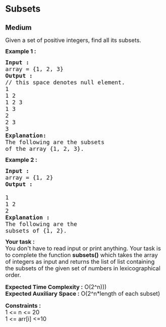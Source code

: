 # Subsets
## Medium 
<div class="problem-statement" style="user-select: auto;">
                <p style="user-select: auto;"></p><p style="user-select: auto;"><span style="font-size: 18px; user-select: auto;">Given a set of positive integers, find all its subsets.</span></p>

<p style="user-select: auto;"><strong style="user-select: auto;"><span style="font-size: 18px; user-select: auto;">Example 1 :</span></strong></p>

<pre style="position: relative; user-select: auto;"><span style="font-size: 18px; user-select: auto;"><strong style="user-select: auto;">Input :</strong> </span>
<span style="font-size: 18px; user-select: auto;">array = {1, 2, 3}</span>
<strong style="user-select: auto;"><span style="font-size: 18px; user-select: auto;">Output :</span></strong>
<span style="font-size: 18px; user-select: auto;">// this space denotes null element. 
1
1 2
1 2 3
1 3
2
2 3
3</span>
<strong style="user-select: auto;"><span style="font-size: 18px; user-select: auto;">Explanation: </span></strong>
<span style="font-size: 18px; user-select: auto;">The following are the subsets 
of the array {1, 2, 3}.</span><div class="open_grepper_editor" title="Edit &amp; Save To Grepper" style="user-select: auto;"></div></pre>

<p style="user-select: auto;"><strong style="user-select: auto;"><span style="font-size: 18px; user-select: auto;">Example 2 :</span></strong></p>

<pre style="position: relative; user-select: auto;"><strong style="user-select: auto;"><span style="font-size: 18px; user-select: auto;">Input :</span></strong>
<span style="font-size: 18px; user-select: auto;">array = {1, 2}</span>
<strong style="user-select: auto;"><span style="font-size: 18px; user-select: auto;">Output :
</span></strong><span style="font-size: 18px; user-select: auto;">
1 
1 2
2</span>
<strong style="user-select: auto;"><span style="font-size: 18px; user-select: auto;">Explanation :</span></strong>
<span style="font-size: 18px; user-select: auto;">The following are the 
subsets of {1, 2}.</span><div class="open_grepper_editor" title="Edit &amp; Save To Grepper" style="user-select: auto;"></div></pre>

<div style="user-select: auto;"><strong style="user-select: auto;"><span style="font-size: 18px; user-select: auto;">Your task :</span></strong></div>

<div style="user-select: auto;"><span style="font-size: 18px; user-select: auto;">You don't have to read input or print anything. Your task is to complete the function <strong style="user-select: auto;">subsets()</strong> which takes the array of integers as input and returns the list of list containing the subsets of the given set of numbers in lexicographical order.</span></div>

<div style="user-select: auto;">&nbsp;</div>

<div style="user-select: auto;"><span style="font-size: 18px; user-select: auto;"><strong style="user-select: auto;">Expected Time Complexity :</strong> O(2^n)))</span></div>

<div style="user-select: auto;"><span style="font-size: 18px; user-select: auto;"><strong style="user-select: auto;">Expected Auxiliary Space :</strong> O(2^n*length of each subset)</span></div>

<div style="user-select: auto;">&nbsp;</div>

<div style="user-select: auto;"><strong style="user-select: auto;"><span style="font-size: 18px; user-select: auto;">Constraints :</span></strong></div>

<div style="user-select: auto;"><span style="font-size: 18px; user-select: auto;">1 &lt;= n &lt;= 20</span></div>

<div style="user-select: auto;"><span style="font-size: 18px; user-select: auto;">1 &lt;= arr[i] &lt;=10</span></div>
 <p style="user-select: auto;"></p>
            </div>